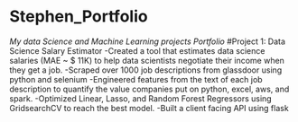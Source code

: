 # Stephen_Portfolio
*My data Science and Machine Learning projects Portfolio*
#Project 1: Data Science Salary Estimator
-Created a tool that estimates data science salaries (MAE ~ $ 11K) to help data scientists negotiate their income when they get a job.
-Scraped over 1000 job descriptions from glassdoor using python and selenium
-Engineered features from the text of each job description to quantify the value companies put on python, excel, aws, and spark.
-Optimized Linear, Lasso, and Random Forest Regressors using GridsearchCV to reach the best model.
-Built a client facing API using flask
